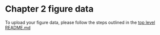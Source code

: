 # Chapter 2 figure data
To upload your figure data, please follow the steps outlined in the [top level README.md](https://github.com/mollymacrae/test-IPCC#adding-figure-data-to-the-github-repository)
